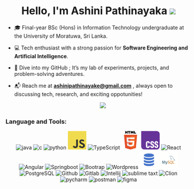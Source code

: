 <h1 align="center"> <b>Hello, I'm Ashini Pathinayaka</b> <img src="https://raw.githubusercontent.com/MartinHeinz/MartinHeinz/master/wave.gif" width="30px"> </h1>

- 🎓 Final-year BSc (Hons) in Information Technology undergraduate at the University of Moratuwa, Sri Lanka.  
- 💻 Tech enthusiast with a strong passion for **Software Engineering and Artificial Intelligence**.   
- 📂 Dive into my GitHub ; It’s my lab of experiments, projects, and problem-solving adventures.   
- 📬 Reach me at **ashinipathinayake@gmail.com** , always open to discussing tech, research, and exciting oppotunities!  



  <p align="center">
  <a href="https://github.com/DenverCoder1/readme-typing-svg">
    <img src="https://readme-typing-svg.herokuapp.com?font=Calibri+One&size=21&color=3db489&width=750&lines=AI+%26+Software+Engineering+Enthusiast+%7C+Research+Explorer;Problem+Solver+%7C+Creative+Thinker+%7C+Lifelong+Learner;Team+Player+%7C+Passionate+Volunteer+%7C+Dance+%26+Art+Lover"></a>
</p>

<h3>Language and Tools:</h3>
  </p>
  <p align="center">
    <img  alt="java"  width="50px" src="https://img.icons8.com/color/48/000000/java-coffee-cup-logo.png" /> 
    <img alt="c" width="50px" src="https://upload.wikimedia.org/wikipedia/commons/thumb/1/18/C_Programming_Language.svg/1200px-C_Programming_Language.svg.png"/>
    <img alt="python" src="https://upload.wikimedia.org/wikipedia/commons/thumb/c/c3/Python-logo-notext.svg/1024px-Python-logo-notext.svg.png" width="50px" />
    <img  alt="JavaScript" width="50px" src="https://raw.githubusercontent.com/github/explore/80688e429a7d4ef2fca1e82350fe8e3517d3494d/topics/javascript/javascript.png" />
    <img  alt="TypeScript" width="50px" src="https://blog.teamtreehouse.com/wp-content/uploads/2015/05/87a5a0fdc86455c3f94b0b0eebfdb1b9_400x400.png" />
    <img  alt="HTML5" width="50px" src="https://raw.githubusercontent.com/github/explore/80688e429a7d4ef2fca1e82350fe8e3517d3494d/topics/html/html.png" />
    <img  alt="CSS3" width="50px" src="https://raw.githubusercontent.com/github/explore/80688e429a7d4ef2fca1e82350fe8e3517d3494d/topics/css/css.png" />
    <img  alt="React" width="50px" src="https://upload.wikimedia.org/wikipedia/commons/thumb/a/a7/React-icon.svg/500px-React-icon.svg.png" />
    <img alt="Angular" width="50px" src="https://upload.wikimedia.org/wikipedia/commons/thumb/c/cf/Angular_full_color_logo.svg/1200px-Angular_full_color_logo.svg.png"/>
    <img  alt="Springboot" width="50px" src="https://images-cdn.openxcell.com/wp-content/uploads/2024/07/25070933/springboot-inner.svg" />
    <img alt="Bootrap" width="50px" src="https://upload.wikimedia.org/wikipedia/commons/thumb/b/b2/Bootstrap_logo.svg/768px-Bootstrap_logo.svg.png?20210507000024"/>
    <img alt="Wordpress" width="50px" src="https://www.citypng.com/public/uploads/preview/wordpress-logo-image-png-701751694773680sodsik7zlf.png"/>
    <img  alt="SQL" width="50px" src="https://raw.githubusercontent.com/github/explore/80688e429a7d4ef2fca1e82350fe8e3517d3494d/topics/sql/sql.png" />
    <img  alt="MySQL" width="50px" src="https://raw.githubusercontent.com/github/explore/80688e429a7d4ef2fca1e82350fe8e3517d3494d/topics/mysql/mysql.png" />
    <img  alt="PostgreSQL" width="50px" src="https://upload.wikimedia.org/wikipedia/commons/thumb/2/29/Postgresql_elephant.svg/500px-Postgresql_elephant.svg.png" />
    <img  alt="Github" width="50px" src="https://img.favpng.com/19/25/9/scalable-vector-graphics-github-computer-icons-logo-computer-file-png-favpng-GRYRADbE9437SkThu9hB2QtbQ.jpg" />
    <img  alt="Gitlab" width="50px" src="https://cdn4.iconfinder.com/data/icons/logos-and-brands/512/144_Gitlab_logo_logos-512.png" />
    <img  alt="Intellij" width="50px" src="https://upload.wikimedia.org/wikipedia/commons/thumb/e/ef/JetBrains_IntelliJ_IDEA_Product_Icon.svg/1200px-JetBrains_IntelliJ_IDEA_Product_Icon.svg.png" />
    <img  alt="sublime taxt" width="50px" src="https://logowik.com/content/uploads/images/sublime-text-icon1721341619.logowik.com.webp" />
    <img  alt="Clion" src="https://e7.pngegg.com/pngimages/458/617/png-clipart-clion-jetbrains-intellij-idea-c-macos-linux-angle-text-thumbnail.png" width=50px height=50px/>
    <img  alt="pycharm" width="50px" src="https://img.favpng.com/3/25/22/pycharm-integrated-development-environment-jetbrains-intellij-idea-python-png-favpng-GEw5Gdt5Rc6sZhQUu01BteZTS.jpg" />
    <img  alt="postman" src="https://w7.pngwing.com/pngs/28/245/png-transparent-postman-hd-logo.png" width=50px height=50px/>
    <img  alt="figma" src="https://w7.pngwing.com/pngs/54/524/png-transparent-figma-app-logo-tech-companies-thumbnail.png" width=50px height=50px/>



